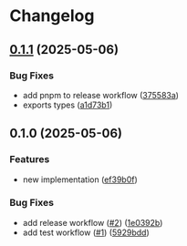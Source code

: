 # Changelog

## [0.1.1](https://github.com/vasco-santos/varsig/compare/v0.1.0...v0.1.1) (2025-05-06)


### Bug Fixes

* add pnpm to release workflow ([375583a](https://github.com/vasco-santos/varsig/commit/375583a27f728881013d1d65cfedf5b9882c7736))
* exports types ([a1d73b1](https://github.com/vasco-santos/varsig/commit/a1d73b11c0e06abfc13a752127629d0abc8eea28))

## 0.1.0 (2025-05-06)


### Features

* new implementation ([ef39b0f](https://github.com/vasco-santos/varsig/commit/ef39b0f7cd3f634f30f3f0415e189b8726ff4f6e))


### Bug Fixes

* add release workflow ([#2](https://github.com/vasco-santos/varsig/issues/2)) ([1e0392b](https://github.com/vasco-santos/varsig/commit/1e0392b5c4e107b9ceaaf175750ca57b76ccf969))
* add test workflow ([#1](https://github.com/vasco-santos/varsig/issues/1)) ([5929bdd](https://github.com/vasco-santos/varsig/commit/5929bdd54780139254a0bd94670e3916ff50e40e))
